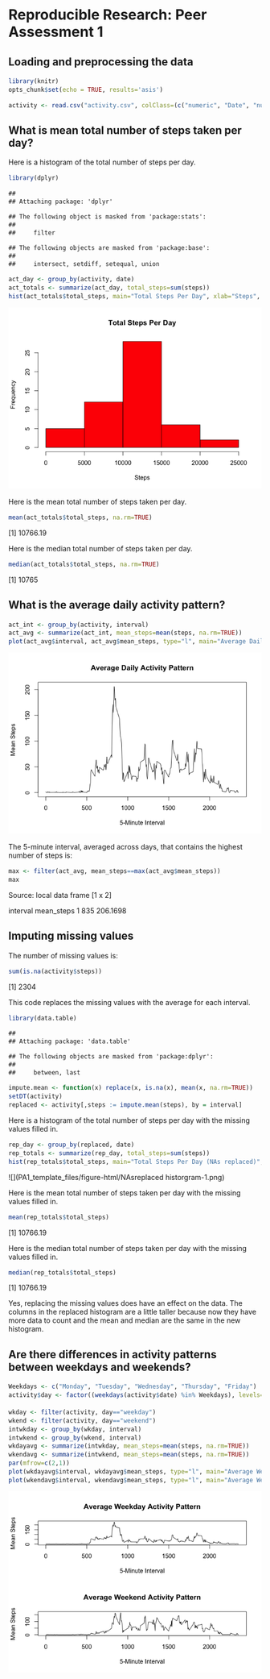 # Reproducible Research: Peer Assessment 1
## Loading and preprocessing the data

```r
library(knitr)
opts_chunk$set(echo = TRUE, results='asis')
```

```r
activity <- read.csv("activity.csv", colClass=(c("numeric", "Date", "numeric")), na.strings="NA")
```

## What is mean total number of steps taken per day?

Here is a histogram of the total number of steps per day.

```r
library(dplyr)
```

```
## 
## Attaching package: 'dplyr'
```

```
## The following object is masked from 'package:stats':
## 
##     filter
```

```
## The following objects are masked from 'package:base':
## 
##     intersect, setdiff, setequal, union
```

```r
act_day <- group_by(activity, date)
act_totals <- summarize(act_day, total_steps=sum(steps))
hist(act_totals$total_steps, main="Total Steps Per Day", xlab="Steps", col=c("red"))
```

![](PA1_template_files/figure-html/historgram-1.png)

Here is the mean total number of steps taken per day.

```r
mean(act_totals$total_steps, na.rm=TRUE)
```

[1] 10766.19

Here is the median total number of steps taken per day.

```r
median(act_totals$total_steps, na.rm=TRUE)
```

[1] 10765

## What is the average daily activity pattern?


```r
act_int <- group_by(activity, interval)
act_avg <- summarize(act_int, mean_steps=mean(steps, na.rm=TRUE))
plot(act_avg$interval, act_avg$mean_steps, type="l", main="Average Daily Activity Pattern", xlab="5-Minute Interval", ylab="Mean Steps")
```

![](PA1_template_files/figure-html/averageactivitypattern-1.png)

The 5-minute interval, averaged across days, that contains the highest number of steps is:

```r
max <- filter(act_avg, mean_steps==max(act_avg$mean_steps))
max
```

Source: local data frame [1 x 2]

  interval mean_steps
1      835   206.1698

## Imputing missing values
The number of missing values is:

```r
sum(is.na(activity$steps))
```

[1] 2304


This code replaces the missing values with the average for each interval.

```r
library(data.table)
```

```
## 
## Attaching package: 'data.table'
```

```
## The following objects are masked from 'package:dplyr':
## 
##     between, last
```

```r
impute.mean <- function(x) replace(x, is.na(x), mean(x, na.rm=TRUE))
setDT(activity)
replaced <- activity[,steps := impute.mean(steps), by = interval]
```

Here is a histogram of the total number of steps per day with the missing values filled in.

```r
rep_day <- group_by(replaced, date)
rep_totals <- summarize(rep_day, total_steps=sum(steps))
hist(rep_totals$total_steps, main="Total Steps Per Day (NAs replaced)", xlab="Steps", col=c("darkblue"))
```

![](PA1_template_files/figure-html/NAsreplaced historgram-1.png)

Here is the mean total number of steps taken per day with the missing values filled in.

```r
mean(rep_totals$total_steps)
```

[1] 10766.19

Here is the median total number of steps taken per day with the missing values filled in.

```r
median(rep_totals$total_steps)
```

[1] 10766.19


Yes, replacing the missing values does have an effect on the data. The columns in the replaced histogram are a little taller because now they have more data to count and the mean and median are the same in the new histogram.

## Are there differences in activity patterns between weekdays and weekends?


```r
Weekdays <- c("Monday", "Tuesday", "Wednesday", "Thursday", "Friday")
activity$day <- factor((weekdays(activity$date) %in% Weekdays), levels=c(FALSE, TRUE), labels=c('weekend', 'weekday'))

wkday <- filter(activity, day=="weekday")
wkend <- filter(activity, day=="weekend")
intwkday <- group_by(wkday, interval)
intwkend <- group_by(wkend, interval)
wkdayavg <- summarize(intwkday, mean_steps=mean(steps, na.rm=TRUE))
wkendavg <- summarize(intwkend, mean_steps=mean(steps, na.rm=TRUE))
par(mfrow=c(2,1))
plot(wkdayavg$interval, wkdayavg$mean_steps, type="l", main="Average Weekday Activity Pattern", xlab="5-Minute Interval", ylab="Mean Steps")
plot(wkendavg$interval, wkendavg$mean_steps, type="l", main="Average Weekend Activity Pattern", xlab="5-Minute Interval", ylab="Mean Steps")
```

![](PA1_template_files/figure-html/weekdaysversusweekends-1.png)
